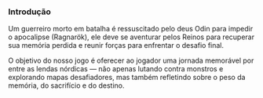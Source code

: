 ### Introdução
Um guerreiro morto em batalha é ressuscitado pelo deus Odin para impedir o apocalipse (Ragnarök), ele deve se aventurar pelos Reinos para recuperar sua memória perdida e reunir forças para enfrentar o desafio final.

O objetivo do nosso jogo é oferecer ao jogador uma jornada memorável por entre as lendas nórdicas — não apenas lutando contra monstros e explorando mapas desafiadores, mas também refletindo sobre o peso da memória, do sacrifício e do destino.

    
